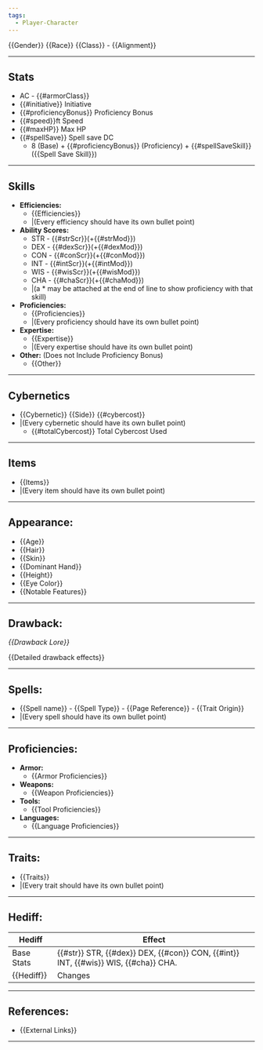 ```yaml
---
tags:
  - Player-Character
---
```

{{Gender}} {{Race}} {{Class}} - {{Alignment}}
********
## Stats
- AC - {{#armorClass}}
- {{#initiative}} Initiative
- {{#proficiencyBonus}} Proficiency Bonus
- {{#speed}}ft Speed
- {{#maxHP}} Max HP
- {{#spellSave}} Spell save DC
	- 8 (Base) + {{#proficiencyBonus}} (Proficiency) + {{#spellSaveSkill}} ({{Spell Save Skill}})
********
## Skills
- **Efficiencies:**
	- {{Efficiencies}}
	- |(Every efficiency should have its own bullet point)
- **Ability Scores:**
	- STR - {{#strScr}}(+{{#strMod}})
	- DEX - {{#dexScr}}(+{{\#dexMod}})
	- CON - {{#conScr}}(+{{\#conMod}})
	- INT - {{#intScr}}(+{{\#intMod}})
	- WIS - {{#wisScr}}(+{{\#wisMod}})
	- CHA - {{#chaScr}}(+{{\#chaMod}})
	- |(a \* may be attached at the end of line to show proficiency with that skill)
- **Proficiencies:**
	- {{Proficiencies}}
	- |(Every proficiency should have its own bullet point)
- **Expertise:**
	- {{Expertise}}
	- |(Every expertise should have its own bullet point)
- **Other:** (Does not Include Proficiency Bonus)
	- {{Other}}

********
## Cybernetics
- {{Cybernetic}} {{Side}} {{#cybercost}}
- |(Every cybernetic should have its own bullet point)
	- {{#totalCybercost}} Total Cybercost Used
********
## Items
- {{Items}}
- |(Every item should have its own bullet point)

********
## Appearance:
- {{Age}}
- {{Hair}}
- {{Skin}}
- {{Dominant Hand}}
- {{Height}}
- {{Eye Color}}
- {{Notable Features}}

********
## Drawback:
*{{Drawback Lore}}*

{{Detailed drawback effects}}
********
## Spells:
- {{Spell name}} - {{Spell Type}} - {{Page Reference}} - {{Trait Origin}}
- |(Every spell should have its own bullet point)
********
## Proficiencies:
- **Armor:**
	- {{Armor Proficiencies}}
- **Weapons:**
	- {{Weapon Proficiencies}}
- **Tools:**
	- {{Tool Proficiencies}}
- **Languages:**
	- {{Language Proficiencies}}
********
## Traits:
- {{Traits}}
- |(Every trait should have its own bullet point)
********
## Hediff:

| Hediff     | Effect                                                                              |
| ---------- | ----------------------------------------------------------------------------------- |
| Base Stats | {{#str}} STR, {{#dex}} DEX, {{#con}} CON, {{#int}} INT, {{#wis}} WIS, {{#cha}} CHA. |
| {{Hediff}} | Changes                                                                             |

********
## References:
- {{External Links}}
********
